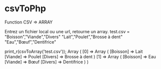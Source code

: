 # csvToPhp
Function CSV => ARRAY

Entrez un fichier local ou une url, retourne un array.
test.csv = "Boisson","Viande","Divers" "Lait","Poulet","Brosse à dent" "Eau","Bœuf","Dentifrice"

print_r(csvToArray('test.csv'));
Array ( [0] => Array ( [Boisson] => Lait [Viande] => Poulet [Divers] => Brosse à dent ) [1] => Array ( [Boisson] => Eau [Viande] => Bœuf [Divers] => Dentifrice ) )
